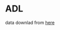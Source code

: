# ADL
data downlad from [here](https://drive.google.com/drive/folders/19Bx2dWFFwV2vX5c2O037lF88RheKCMWm?usp=share_link)
